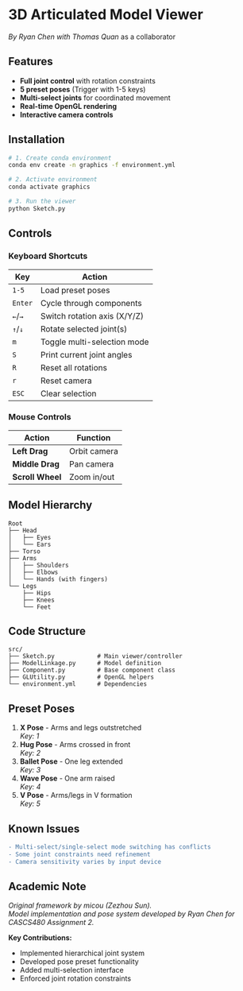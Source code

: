 #  3D Articulated Model Viewer  
*By Ryan Chen with Thomas Quan* as a collaborator

<!-- ![Model Viewer Screenshot](./demo.png)  
*(Replace with your actual screenshot)* -->

##  Features
- **Full joint control** with rotation constraints
- **5 preset poses** (Trigger with 1-5 keys)
- **Multi-select joints** for coordinated movement
- **Real-time OpenGL rendering**
- **Interactive camera controls**

##  Installation
```bash
# 1. Create conda environment
conda env create -n graphics -f environment.yml

# 2. Activate environment
conda activate graphics

# 3. Run the viewer
python Sketch.py
```

##  Controls
###  Keyboard Shortcuts
| Key          | Action                          |
|--------------|---------------------------------|
| `1-5`        | Load preset poses               |
| `Enter`      | Cycle through components        |
| `←`/`→`      | Switch rotation axis (X/Y/Z)    |
| `↑`/`↓`      | Rotate selected joint(s)        |
| `m`          | Toggle multi-selection mode     |
| `S`          | Print current joint angles      |
| `R`          | Reset all rotations             |
| `r`          | Reset camera                    |
| `ESC`        | Clear selection                 |

###  Mouse Controls
| Action               | Function                     |
|----------------------|------------------------------|
| **Left Drag**        | Orbit camera                 |
| **Middle Drag**      | Pan camera                   |
| **Scroll Wheel**     | Zoom in/out                  |

##  Model Hierarchy
```
Root
├── Head
│   ├── Eyes
│   └── Ears
├── Torso
├── Arms
│   ├── Shoulders
│   ├── Elbows
│   └── Hands (with fingers)
└── Legs
    ├── Hips
    ├── Knees
    └── Feet
```

##  Code Structure
```plaintext
src/
├── Sketch.py            # Main viewer/controller
├── ModelLinkage.py      # Model definition
├── Component.py         # Base component class
├── GLUtility.py         # OpenGL helpers
└── environment.yml      # Dependencies
```

##  Preset Poses
1. **X Pose** - Arms and legs outstretched  
   *Key: 1*
2. **Hug Pose** - Arms crossed in front  
   *Key: 2*
3. **Ballet Pose** - One leg extended  
   *Key: 3*
4. **Wave Pose** - One arm raised  
   *Key: 4*
5. **V Pose** - Arms/legs in V formation  
   *Key: 5*

##  Known Issues
```diff
- Multi-select/single-select mode switching has conflicts
- Some joint constraints need refinement
- Camera sensitivity varies by input device
```

##  Academic Note
*Original framework by micou (Zezhou Sun).*  
*Model implementation and pose system developed by Ryan Chen for CASCS480 Assignment 2.*

**Key Contributions:**
- Implemented hierarchical joint system
- Developed pose preset functionality
- Added multi-selection interface
- Enforced joint rotation constraints